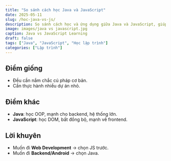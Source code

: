 ```yaml
---
title: "So sánh cách học Java và JavaScript"
date: 2025-05-11
slug: /hoc-java-vs-js/
description: So sánh cách học và ứng dụng giữa Java và JavaScript, giúp chọn ngôn ngữ phù hợp.
image: images/java vs javascript.jpg
caption: Java vs JavaScript Learning
draft: false
tags: ["Java", "JavaScript", "Học lập trình"]
categories: ["Lập trình"]
---
```


## Điểm giống
- Đều cần nắm chắc cú pháp cơ bản.  
- Cần thực hành nhiều dự án nhỏ.  

## Điểm khác
- **Java**: học OOP, mạnh cho backend, hệ thống lớn.  
- **JavaScript**: học DOM, bất đồng bộ, mạnh về frontend.  

## Lời khuyên
- Muốn đi **Web Development** → chọn JS trước.  
- Muốn đi **Backend/Android** → chọn Java.